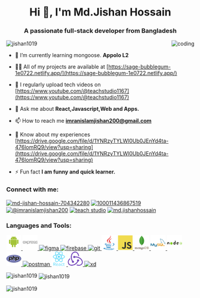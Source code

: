 <h1 align="center">Hi 👋, I'm Md.Jishan Hossain</h1>
<h3 align="center">A passionate full-stack developer from Bangladesh</h3>

<img align="right" style="padding-left:10px" alt="coding" src="https://media1.giphy.com/media/qgQUggAC3Pfv687qPC/giphy.gif">

<p align="left" style="max-width: 75%" > <img src="https://komarev.com/ghpvc/?username=jishan1019&label=Profile%20views&color=0e75b6&style=flat" alt="jishan1019" /> </p>

- 🌱 I’m currently learning mongoose. **Appolo L2**

- 👨‍💻 All of my projects are available at [https://sage-bubblegum-1e0722.netlify.app/](https://sage-bubblegum-1e0722.netlify.app/)

- 📝 I regularly upload tech videos on [https://www.youtube.com/@teachstudio1167](https://www.youtube.com/@teachstudio1167)

- 💬 Ask me about **React,Javascript,Web and Apps.**

- 📫 How to reach me **imranislamjishan200@gmail.com**

- 📄 Know about my experiences [https://drive.google.com/file/d/1YNRzyTYLWl0Ub0JEnYd4ta-476lomRQ9/view?usp=sharing](https://drive.google.com/file/d/1YNRzyTYLWl0Ub0JEnYd4ta-476lomRQ9/view?usp=sharing)

- ⚡ Fun fact **I am funny and quick learner.**

<h3 align="left">Connect with me:</h3>
<p align="left">
<a href="https://linkedin.com/in/md-jishan-hossain-704342280" target="blank"><img align="center" src="https://raw.githubusercontent.com/rahuldkjain/github-profile-readme-generator/master/src/images/icons/Social/linked-in-alt.svg" alt="md-jishan-hossain-704342280" height="30" width="40" /></a>
<a href="https://fb.com/100011436867519" target="blank"><img align="center" src="https://raw.githubusercontent.com/rahuldkjain/github-profile-readme-generator/master/src/images/icons/Social/facebook.svg" alt="100011436867519" height="30" width="40" /></a>
<a href="https://medium.com/@imranislamjishan200" target="blank"><img align="center" src="https://raw.githubusercontent.com/rahuldkjain/github-profile-readme-generator/master/src/images/icons/Social/medium.svg" alt="@imranislamjishan200" height="30" width="40" /></a>
<a href="https://www.youtube.com/c/teach studio" target="blank"><img align="center" src="https://raw.githubusercontent.com/rahuldkjain/github-profile-readme-generator/master/src/images/icons/Social/youtube.svg" alt="teach studio" height="30" width="40" /></a>
<a href="https://discord.gg/md.jishanhossain" target="blank"><img align="center" src="https://raw.githubusercontent.com/rahuldkjain/github-profile-readme-generator/master/src/images/icons/Social/discord.svg" alt="md.jishanhossain" height="30" width="40" /></a>
</p>

<h3 align="left">Languages and Tools:</h3>
<p align="left"> <a href="https://developer.android.com" target="_blank" rel="noreferrer"> <img src="https://raw.githubusercontent.com/devicons/devicon/master/icons/android/android-original-wordmark.svg" alt="android" width="40" height="40"/> </a> <a href="https://expressjs.com" target="_blank" rel="noreferrer"> <img src="https://raw.githubusercontent.com/devicons/devicon/master/icons/express/express-original-wordmark.svg" alt="express" width="40" height="40"/> </a> <a href="https://www.figma.com/" target="_blank" rel="noreferrer"> <img src="https://www.vectorlogo.zone/logos/figma/figma-icon.svg" alt="figma" width="40" height="40"/> </a> <a href="https://firebase.google.com/" target="_blank" rel="noreferrer"> <img src="https://www.vectorlogo.zone/logos/firebase/firebase-icon.svg" alt="firebase" width="40" height="40"/> </a> <a href="https://git-scm.com/" target="_blank" rel="noreferrer"> <img src="https://www.vectorlogo.zone/logos/git-scm/git-scm-icon.svg" alt="git" width="40" height="40"/> </a> <a href="https://www.java.com" target="_blank" rel="noreferrer"> <img src="https://raw.githubusercontent.com/devicons/devicon/master/icons/java/java-original.svg" alt="java" width="40" height="40"/> </a> <a href="https://developer.mozilla.org/en-US/docs/Web/JavaScript" target="_blank" rel="noreferrer"> <img src="https://raw.githubusercontent.com/devicons/devicon/master/icons/javascript/javascript-original.svg" alt="javascript" width="40" height="40"/> </a> <a href="https://www.mongodb.com/" target="_blank" rel="noreferrer"> <img src="https://raw.githubusercontent.com/devicons/devicon/master/icons/mongodb/mongodb-original-wordmark.svg" alt="mongodb" width="40" height="40"/> </a> <a href="https://www.mysql.com/" target="_blank" rel="noreferrer"> <img src="https://raw.githubusercontent.com/devicons/devicon/master/icons/mysql/mysql-original-wordmark.svg" alt="mysql" width="40" height="40"/> </a> <a href="https://nodejs.org" target="_blank" rel="noreferrer"> <img src="https://raw.githubusercontent.com/devicons/devicon/master/icons/nodejs/nodejs-original-wordmark.svg" alt="nodejs" width="40" height="40"/> </a> <a href="https://www.php.net" target="_blank" rel="noreferrer"> <img src="https://raw.githubusercontent.com/devicons/devicon/master/icons/php/php-original.svg" alt="php" width="40" height="40"/> </a> <a href="https://postman.com" target="_blank" rel="noreferrer"> <img src="https://www.vectorlogo.zone/logos/getpostman/getpostman-icon.svg" alt="postman" width="40" height="40"/> </a> <a href="https://reactjs.org/" target="_blank" rel="noreferrer"> <img src="https://raw.githubusercontent.com/devicons/devicon/master/icons/react/react-original-wordmark.svg" alt="react" width="40" height="40"/> </a> <a href="https://redux.js.org" target="_blank" rel="noreferrer"> <img src="https://raw.githubusercontent.com/devicons/devicon/master/icons/redux/redux-original.svg" alt="redux" width="40" height="40"/> </a> <a href="https://www.adobe.com/products/xd.html" target="_blank" rel="noreferrer"> <img src="https://cdn.worldvectorlogo.com/logos/adobe-xd.svg" alt="xd" width="40" height="40"/> </a> </p>

<p><img align="left" src="https://github-readme-stats.vercel.app/api/top-langs?username=jishan1019&show_icons=true&locale=en&layout=compact" alt="jishan1019" /></p>

<p>&nbsp;<img align="center" src="https://github-readme-stats.vercel.app/api?username=jishan1019&show_icons=true&locale=en" alt="jishan1019" /></p>

<p><img align="center" src="https://github-readme-streak-stats.herokuapp.com/?user=jishan1019&" alt="jishan1019" /></p>
